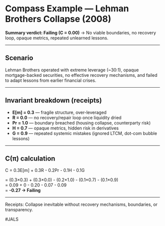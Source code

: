 # Compass Example — Lehman Brothers Collapse (2008)

**Summary verdict: Failing (C = 0.00)** → No viable boundaries, no recovery loop, opaque metrics, repeated unlearned lessons.

---

## Scenario
Lehman Brothers operated with extreme leverage (~30:1), opaque mortgage-backed securities, no effective recovery mechanisms, and failed to adapt lessons from earlier financial crises.

---

## Invariant breakdown (receipts)

- **E[m] = 0.3** — fragile structure, over-leveraged  
- **R = 0.0** — no recovery/repair loop once liquidity dried  
- **Pr = 1.0** — boundary breached (housing collapse, counterparty risk)  
- **H = 0.7** — opaque metrics, hidden risk in derivatives  
- **G = 0.9** — repeated systemic mistakes (ignored LTCM, dot-com bubble lessons)  

---

## C(π) calculation

C = 0.3E[m] + 0.3R - 0.2Pr - 0.1H - 0.1G  

= (0.3×0.3) + (0.3×0.0) - (0.2×1.0) - (0.1×0.7) - (0.1×0.9)  
= 0.09 + 0 - 0.20 - 0.07 - 0.09  
= **-0.27 → Failing**

---

Receipts: Collapse inevitable without recovery mechanisms, boundaries, or transparency.  

#JALS
